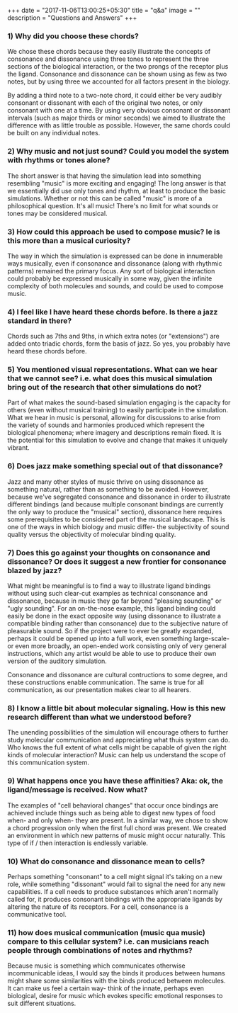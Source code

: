 +++
date = "2017-11-06T13:00:25+05:30"
title = "q&a"
image = ""
description = "Questions and Answers"
+++



### 1) Why did you choose these chords?

We chose these chords because they easily illustrate the concepts of consonance and dissonance using three tones to represent the three sections of the biological interaction, or the two prongs of the receptor plus the ligand. Consonance and dissonance can be shown using as few as two notes, but by using three we accounted for all factors present in the biology.

By adding a third note to a two-note chord, it could either be very audibly consonant or dissonant with each of the original two notes, or only consonant with one at a time. By using very obvious consonant or dissonant intervals (such as major thirds or minor seconds) we aimed to illustrate the difference with as little trouble as possible. However, the same chords could be built on any individual notes.

### 2) Why music and not just sound? Could you model the system with rhythms or tones alone?

The short answer is that having the simulation lead into something resembling "music" is more exciting and engaging! The long answer is that we essentially did use only tones and rhythm, at least to produce the basic simulations. Whether or not this can be called "music" is more of a philosophical question. It's all music! There's no limit for what sounds or tones may be considered musical.


### 3) How could this approach be used to compose music? Ie is this more than a musical curiosity?

The way in which the simulation is expressed can be done in innumerable ways musically, even if consonance and dissonance (along with rhythmic patterns) remained the primary focus. Any sort of biological interaction could probably be expressed musically in some way, given the infinite complexity of both molecules and sounds, and could be used to compose music.

### 4) I feel like I have heard these chords before. Is there a jazz standard in there? 

Chords such as 7ths and 9ths, in which extra notes (or "extensions") are added onto triadic chords, form the basis of jazz. So yes, you probably have heard these chords before. 

### 5) You mentioned visual representations. What can we hear that we cannot see? i.e. what does this musical simulation bring out of the research that other simulations do not?

Part of what makes the sound-based simulation engaging is the capacity for others (even without musical training) to easily participate in the simulation. What we hear in music is personal, allowing for discussions to arise from the variety of sounds and harmonies produced which represent the biological phenomena; where imagery and descriptions remain fixed. It is the potential for this simulation to evolve and change that makes it uniquely vibrant.



### 6) Does jazz make something special out of that dissonance?

Jazz and many other styles of music thrive on using dissonance as something natural, rather than as something to be avoided. However, because we've segregated consonance and dissonance in order to illustrate different bindings (and because multiple consonant bindings are currently the only way to produce the "musical" section), dissonance here requires some prerequisites to be considered part of the musical landscape. This is one of the ways in which biology and music differ- the subjectivity of sound quality versus the objectivity of molecular binding quality. 

### 7) Does this go against your thoughts on consonance and dissonance? Or does it suggest a new frontier for consonance blazed by jazz? 

What might be meaningful is to find a way to illustrate ligand bindings without using such clear-cut examples as technical consonance and dissonance, because in music they go far beyond "pleasing sounding" or "ugly sounding". For an on-the-nose example, this ligand binding could easily be done in the exact opposite way (using dissonance to illustrate a compatible binding rather than consonance) due to the subjective nature of pleasurable sound. So if the project were to ever be greatly expanded, perhaps it could be opened up into a full work, even something large-scale- or even more broadly, an open-ended work consisting only of very general instructions, which any artist would be able to use to produce their own version of the auditory simulation. 

Consonance and dissonance are cultural contructions to some degree, and these constructions enable communication. The same is true for all communication, as our presentation makes clear to all hearers. 


### 8) I know a little bit about molecular signaling. How is this new research different than what we understood before?

The unending possibilities of the simulation will encourage others to further study molecular communication and appreciating what thuis system can do. Who knows the full extent of what cells might be capable of given the right kinds of molecular interaction? Music can help us understand the scope of this communication system. 

### 9) What happens once you have these affinities? Aka: ok, the ligand/message is received. Now what?

The examples of "cell behavioral changes" that occur once bindings are achieved include things such as being able to digest new types of food when- and only when- they are present. In a similar way, we chose to show a chord progression only when the first full chord was present. We created an environment in which new patterns of music might occur naturally. This type of if / then interaction is endlessly variable.


### 10) What do consonance and dissonance mean to cells?

Perhaps something "consonant" to a cell might signal it's taking on a new role, while something "dissonant" would fail to signal the need for any new capabilities. If a cell needs to produce substances which aren't normally called for, it produces consonant bindings with the appropriate ligands by altering the nature of its receptors. For a cell, consonance is a communicative tool.


### 11) how does musical communication (music qua music) compare to this cellular system? i.e. can musicians reach people through combinations of notes and rhythms?

Because music is something which communicates otherwise incommunicable ideas, I would say the binds it produces between humans might share some similarities with the binds produced between molecules. It can make us feel a certain way- think of the innate, perhaps even biological, desire for music which evokes specific emotional responses to suit different situations. 


